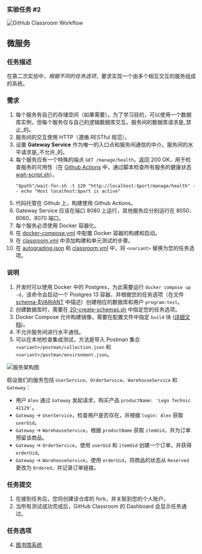 ### 实验任务 #2

![GitHub Classroom Workflow](../../workflows/GitHub%20Classroom%20Workflow/badge.svg?branch=master)

## 微服务

### 任务描述

在第二次实验中，_根据不同的任务选项_，要求实现一个由多个相互交互的服务组成的系统。

### 需求

1. 每个服务有自己的存储空间（如果需要）。为了学习目的，可以使用一个数据库实例，但每个服务仅与自己的逻辑数据库交互。服务间的数据库请求是_禁止_的。
2. 服务间的交互使用 HTTP（遵循 RESTful 规范）。
3. 设置 **Gateway Service** 作为唯一的入口点和服务间通信的中介。服务间的水平请求是_不允许_的。
4. 每个服务应有一个特殊的端点 `GET /manage/health`，返回 200 OK，用于检查服务的可用性（在 [Github Actions](.github/workflows/classroom.yml) 中，通过脚本检查所有服务的健康状态 [wait-script.sh](scripts/wait-script.sh)）。
   ```shell
   "$path"/wait-for.sh -t 120 "http://localhost:$port/manage/health" -- echo "Host localhost:$port is active"
   ```
5. 代码托管在 Github 上，构建使用 Github Actions。
6. Gateway Service 应该在端口 8080 上运行，其他服务应分别运行在 8050、8060、8070 端口。
7. 每个服务必须使用 Docker 容器化。
8. 在 [docker-compose.yml](docker-compose.yml) 中配置 Docker 容器的构建和启动。
9. 在 [classroom.yml](.github/workflows/classroom.yml) 中添加构建和单元测试的步骤。
10. 在 [autograding.json](.github/classroom/autograding.json) 和 [classroom.yml](.github/workflows/classroom.yml) 中，将 `<variant>` 替换为您的任务选项。

### 说明

1. 开发时可以使用 Docker 中的 Postgres，为此需要运行 `docker compose up -d`，该命令会启动一个 Postgres 13 容器，并根据您的任务选项（在文件 [schema-$VARIANT](postgres/scripts) 中描述）创建相应的数据库和用户 `program:test`。
2. 创建数据库时，需要在 [20-create-schemas.sh](postgres/20-create-databases.sh) 中指定您的任务选项。
3. Docker Compose 允许构建镜像，需要在配置文件中指定 `build` 块 ([详细文档](https://docs.docker.com/compose/compose-file/build/))。
4. 不允许服务间进行水平通信。
5. 可以在本地检查集成测试，方法是导入 Postman 集合 `<variant>/postman/collection.json` 和 `<variant>/postman/environment.json`。

![服务架构图](images/services.png)

假设我们的服务包括 `UserService`、`OrderService`、`WarehouseService` 和 `Gateway`：

* 用户 `Alex` 通过 `Gateway` 发起请求，购买产品 `productName: 'Lego Technic 42129'`。
* `Gateway` -> `UserService`，检查用户是否存在，并根据 `login: Alex` 获取 `userUid`。
* `Gateway` -> `WarehouseService`，根据 `productName` 获取 `itemUid`，并为订单预留该商品。
* `Gateway` -> `OrderService`，使用 `userUid` 和 `itemUid` 创建一个订单，并获得 `orderUid`。
* `Gateway` -> `WarehouseService`，使用 `orderUid`，将商品的状态从 `Reserved` 更改为 `Ordered`，并记录订单链接。

### 任务提交

1. 在接到任务后，您将创建该仓库的 fork，并关联到您的个人账户。
2. 当所有测试成功完成后，GitHub Classroom 的 Dashboard 会显示任务通过。

### 任务选项

4. [图书馆系统](v4/README.md)
